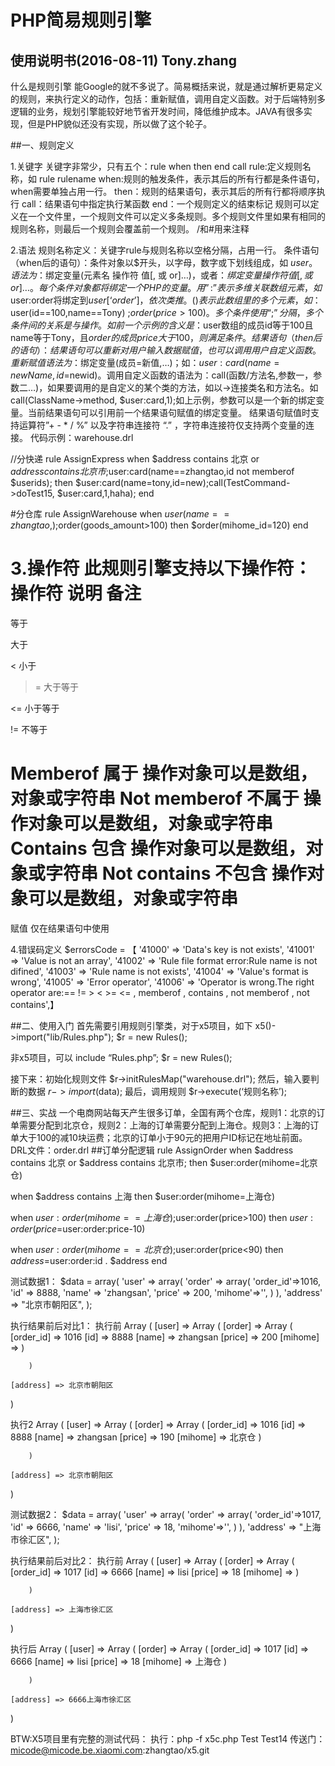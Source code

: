 PHP简易规则引擎
============================
使用说明书(2016-08-11)
Tony.zhang
----------------------------
什么是规则引擎
      能Google的就不多说了。简易概括来说，就是通过解析更易定义的规则，来执行定义的动作，包括：重新赋值，调用自定义函数。对于后端特别多逻辑的业务，规划引擎能较好地节省开发时间，降低维护成本。JAVA有很多实现，但是PHP貌似还没有实现，所以做了这个轮子。
      
##一、规则定义

1.关键字
关键字非常少，只有五个：rule when then end call
rule:定义规则名称，如 rule rulename
when:规则的触发条件，表示其后的所有行都是条件语句，when需要单独占用一行。
then：规则的结果语句，表示其后的所有行都将顺序执行
call：结果语句中指定执行某函数
end：一个规则定义的结束标记
规则可以定义在一个文件里，一个规则文件可以定义多条规则。多个规则文件里如果有相同的规则名称，则最后一个规则会覆盖前一个规则。
/和#用来注释

2.语法
规则名称定义：关键字rule与规则名称以空格分隔，占用一行。
条件语句（when后的语句）：条件对象以$开头，以字母，数字或下划线组成，如 $user。语法为：$绑定变量(元素名 操作符 值[, 或 or]…)，或者：$绑定变量操作符 值[, 或 or]… 。每个条件对象都将绑定一个PHP的变量。用”:”表示多维关联数组元素，如$user:order将绑定到$user[‘order’]，依次类推。()表示此数组里的多个元素，如：$user(id==100,name==Tony) ;$order(price>100)。多个条件使用“;”分隔，多个条件间的关系是与操作。如前一个示例的含义是：$user数组的成员id等于100且name等于Tony，且$order的成员price大于100，则满足条件。
结果语句（then后的语句）：结果语句可以重新对用户输入数据赋值，也可以调用用户自定义函数。重新赋值语法为：$绑定变量(成员=新值,…)；如：$user:card(name=newName,id=$newid)。调用自定义函数的语法为：call(函数/方法名,参数一，参数二…)，如果要调用的是自定义的某个类的方法，如以->连接类名和方法名。如call(ClassName->method, $user:card,1);如上示例，参数可以是一个新的绑定变量。当前结果语句可以引用前一个结果语句赋值的绑定变量。
结果语句赋值时支持运算符”+ - * / %” 以及字符串连接符 “.” ，字符串连接符仅支持两个变量的连接。
代码示例：warehouse.drl

//分快递
rule AssignExpress
when
    $address contains 北京   or $address contains 北京市;$user:card(name==zhangtao,id not memberof $userids);
then
    $user:card(name=tony,id=new);call(TestCommand->doTest15, $user:card,1,haha);
end

#分仓库
rule AssignWarehouse
when
    $user(name==zhangtao,);$order(goods_amount>100)
 then
    $order(mihome_id=120)
end


3.操作符
此规则引擎支持以下操作符：
操作符
说明
备注
==
等于

>
大于

<
小于

>=
大于等于

<=
小于等于

!=
不等于

Memberof
属于
操作对象可以是数组，对象或字符串
Not memberof
不属于
操作对象可以是数组，对象或字符串
Contains
包含
操作对象可以是数组，对象或字符串
Not contains
不包含
操作对象可以是数组，对象或字符串
=
赋值
仅在结果语句中使用


4.错误码定义
$errorsCode = 【
        '41000' => 'Data\'s key is not exists',
        '41001' => 'Value is not an array',
        '41002' => 'Rule file format error:Rule name is not difined',
        '41003' => 'Rule name is not exists',
        '41004' => 'Value\'s format is wrong',
        '41005' => 'Error operator',
        '41006' => 'Operator is wrong.The right operator are:== != > < >= <= , memberof , contains , not memberof , not contains',】

##二、使用入门
首先需要引用规则引擎类，对于x5项目，如下
x5()->import("lib/Rules.php");
$r = new Rules();

非x5项目，可以
include “Rules.php”;
$r = new Rules();

接下来：初始化规则文件
$r->initRulesMap("warehouse.drl");
然后，输入要判断的数据
$r->import($data);
最后，调用规则
$r->execute(‘规则名称’);


##三、实战
一个电商网站每天产生很多订单，全国有两个仓库，规则1：北京的订单需要分配到北京仓，规则2：上海的订单需要分配到上海仓。规则3：上海的订单大于100的减10块运费；北京的订单小于90元的把用户ID标记在地址前面。
DRL文件：order.drl
##订单分配逻辑
rule AssignOrder
when
    $address contains 北京 or $address contains 北京市;
then
    $user:order(mihome=北京仓)
    
when 
    $address contains 上海
then
    $user:order(mihome=上海仓)    
    
when 
    $user:order(mihome==上海仓);$user:order(price>100)
then
    $user:order(price=$user:order:price-10)

when
    $user:order(mihome==北京仓);$user:order(price<90)
then
    $address=$user:order:id . $address
end

测试数据1：
        $data = array(
            'user' => array(
                'order' => array(
                    'order_id'=>1016,
                    'id' => 8888,
                    'name' => 'zhangsan',
                    'price' => 200,
                    'mihome'=>'',
                    )
            ),
            'address' => "北京市朝阳区",
);


执行结果前后对比1：
执行前
Array
(
    [user] => Array
        (
            [order] => Array
                (
                    [order_id] => 1016
                    [id] => 8888
                    [name] => zhangsan
                    [price] => 200
                    [mihome] => 
                )

        )

    [address] => 北京市朝阳区
)

执行2
Array
(
    [user] => Array
        (
            [order] => Array
                (
                    [order_id] => 1016
                    [id] => 8888
                    [name] => zhangsan
                    [price] => 190
                    [mihome] => 北京仓
                )

        )

    [address] => 北京市朝阳区
)

测试数据2：
        $data = array(
            'user' => array(
                'order' => array(
                    'order_id'=>1017,
                    'id' => 6666,
                    'name' => 'lisi',
                    'price' => 18,
                    'mihome'=>'',
                    )
            ),
            'address' => "上海市徐汇区",
        );


执行结果前后对比2：
执行前
Array
(
    [user] => Array
        (
            [order] => Array
                (
                    [order_id] => 1017
                    [id] => 6666
                    [name] => lisi
                    [price] => 18
                    [mihome] => 
                )

        )

    [address] => 上海市徐汇区
)


执行后
Array
(
    [user] => Array
        (
            [order] => Array
                (
                    [order_id] => 1017
                    [id] => 6666
                    [name] => lisi
                    [price] => 18
                    [mihome] => 上海仓
                )

        )

    [address] => 6666上海市徐汇区
)


BTW:X5项目里有完整的测试代码：
执行：php -f x5c.php Test Test14
传送门：micode@micode.be.xiaomi.com:zhangtao/x5.git
